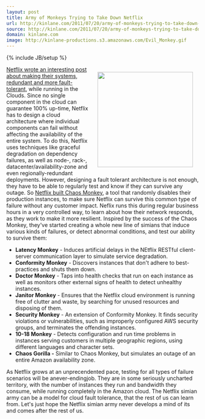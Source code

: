 ```yaml
---
layout: post
title: Army of Monkeys Trying to Take Down Netflix
url: http://kinlane.com/2011/07/20/army-of-monkeys-trying-to-take-down-netflix/
source: http://kinlane.com/2011/07/20/army-of-monkeys-trying-to-take-down-netflix/
domain: kinlane.com
image: http://kinlane-productions.s3.amazonaws.com/Evil_Monkey.gif
---
```

{% include JB/setup %}<p><!DOCTYPE html PUBLIC "-//W3C//DTD XHTML 1.0 Transitional//EN"
    "http://www.w3.org/TR/xhtml1/DTD/xhtml1-transitional.dtd">
<html xmlns="http://www.w3.org/1999/xhtml">
  <head>
    <title></title>
  </head>
  <body>
    <img style="padding: 15px;" src="http://kinlane-productions.s3.amazonaws.com/Evil_Monkey.gif" alt="" width="250" align="right" /><a title=
    "Netflix wrote an interesting post about making their systems redundant and more fault tolerant" href="http://techblog.netflix.com/2011/07/netflix-simian-army.html">Netflix wrote an interesting
    post about making their systems, redundant and more fault-tolerant</a>, while running in the Clouds. Since no single component in the cloud can guarantee 100% up-time, Netflix has to design a
    cloud architecture where individual components can fail without affecting the availability of the entire system. To do this, Netflix uses techniques like graceful degradation on dependency
    failures, as well as node-, rack-, datacenter/availability-zone and even regionally-redundant deployments. However, designing a fault tolerant architecture is not enough, they have to be able to
    regularly test and know if they can survive any outage. So <a title="Netflix built chaos monkey" href="http://techblog.netflix.com/2010/12/5-lessons-weve-learned-using-aws.html">Netflix built
    Chaos Monkey</a>, a tool that randomly disables their production instances, to make sure Netflix can survive this common type of failure without any customer impact. Neflix runs this during
    regular business hours in a very controlled way, to learn about how their network responds, as they work to make it more resilient. Inspired by the success of the Chaos Monkey, they've started
    creating a whole new line of simians that induce various kinds of failures, or detect abnormal conditions, and test our ability to survive them:
    <ul class="mainlist">
      <li>
        <strong>Latency Monkey</strong> - Induces artificial delays in the NEtflix RESTful client-server communication layer to simulate service degradation.
      </li>
      <li>
        <strong>Conformity Monkey</strong> - Discovers instances that don't adhere to best-practices and shuts them down.
      </li>
      <li>
        <strong>Doctor Monkey</strong> - Taps into health checks that run on each instance as well as monitors other external signs of health to detect unhealthy instances.
      </li>
      <li>
        <strong>Janitor Monkey</strong> - Ensures that the Netflix cloud environment is running free of clutter and waste, by searching for unused resources and disposing of them.
      </li>
      <li>
        <strong>Security Monkey</strong> - An extension of Conformity Monkey. It finds security violations or vulnerabilities, such as improperly configured AWS security groups, and terminates the
        offending instances.
      </li>
      <li>
        <strong>10-18 Monkey</strong> - Detects configuration and run time problems in instances serving customers in multiple geographic regions, using different languages and character sets.
      </li>
      <li>
        <strong>Chaos Gorilla -</strong> Similar to Chaos Monkey, but simulates an outage of an entire Amazon availability zone.
      </li>
    </ul>As Netflix grows at an unprecendented pace, testing for all types of failure scenarios will be anever-endingjob. They are in some seriously uncharted territory, with the number of instances
    they run and bandwidth they consume, while running completely in the Amazon cloud. The Netflix simian army can be a model for cloud fault tolerance, that the rest of us can learn from. Let's just
    hope the Netflix simian army never develops a mind of its and comes after the rest of us.
  </body>
</html></p>
